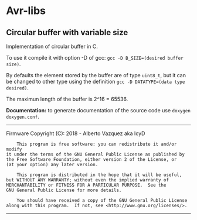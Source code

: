 # Avr-libs
## Circular buffer with variable size

Implementation of circular buffer in C.

To use it compile it with option -D of gcc: `gcc -D B_SIZE=(desired buffer size)`.

By defaults the element stored by the buffer are of type `uint8_t`, but it can be changed to other type using the definition `gcc -D DATATYPE=(data type desired)`.

The maximun length of the buffer is 2^16 = 65536.

__Documentation:__ to generate documentation of the source code use `doxygen doxygen.conf`.

****************************************************************************
Firmware Copyright (C):
    2018 - Alberto Vazquez aka IcyD

        This program is free software: you can redistribute it and/or modify
    it under the terms of the GNU General Public License as published by
    the Free Software Foundation, either version 2 of the License, or
    (at your option) any later version.

        This program is distributed in the hope that it will be useful,
    but WITHOUT ANY WARRANTY; without even the implied warranty of
    MERCHANTABILITY or FITNESS FOR A PARTICULAR PURPOSE.  See the
    GNU General Public License for more details.

        You should have received a copy of the GNU General Public License
    along with this program.  If not, see <http://www.gnu.org/licenses/>.

****************************************************************************
